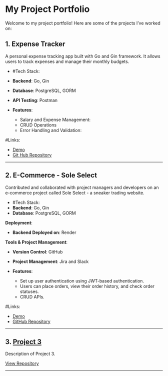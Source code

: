 # My Project Portfolio

Welcome to my project portfolio! Here are some of the projects I’ve worked on:

## 1. Expense Tracker
A personal expense tracking app built with Go and Gin framework. It allows users to track expenses and manage their monthly budgets.

- #Tech Stack:
- **Backend**: Go, Gin
- **Database**: PostgreSQL, GORM
- **API Testing**: Postman
    
- **Features**:
    - Salary and Expense Management: 
    - CRUD Operations
    - Error Handling and Validation:


#Links: 
- [Demo](https://drive.google.com/file/d/1hWUrDZC_jcpqRa5A08EuZS134KdjixD9/view?usp=drive_link)
- [Git Hub Repository](https://github.com/Zmohamed6991/Expense-Tracker)

---

## 2. E-Commerce - Sole Select
Contributed and collaborated with project managers and developers on an e-commerce project called Sole Select - a sneaker trading website.

- #Tech Stack:
- **Backend**: Go, Gin
- **Database**: PostgreSQL, GORM

**Deployment**:
- **Backend Deployed on**: Render

**Tools & Project Management**:
- **Version Control**: GitHub
- **Project Management**: Jira and Slack

  
- **Features**:
  - Set up user authentication using JWT-based authentication.
  - Users can place orders, view their order history, and check order statuses.
  - CRUD APIs.

    
#Links:
- [Demo](https://drive.google.com/file/d/1glPezV347OwBZpPMLP0LneaZBgpKRN6c/view?usp=drive_link)
- [GitHub Repository](https://github.com/Mariana-consultancy/e-commerce-3)


---

## 3. [Project 3](https://github.com/your-username/project-3)
Description of Project 3.

[View Repository](https://github.com/your-username/project-3)

---
